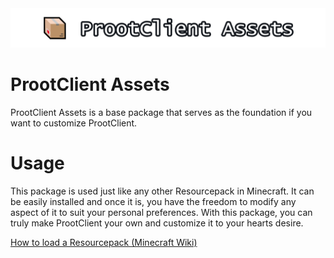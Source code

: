 <center><img src="ProotClient-Assets-Logo.png"></img></center>

# ProotClient Assets

ProotClient Assets is a base package that serves as the foundation if you want to customize ProotClient.

# Usage

This package is used just like any other Resourcepack in Minecraft. It can be easily installed and once it is, you have the freedom to modify any aspect of it to suit your personal preferences. With this package, you can truly make ProotClient your own and customize it to your hearts desire.

[How  to load a Resourcepack (Minecraft Wiki)](https://minecraft.fandom.com/wiki/Tutorials/Loading_a_resource_pack)
